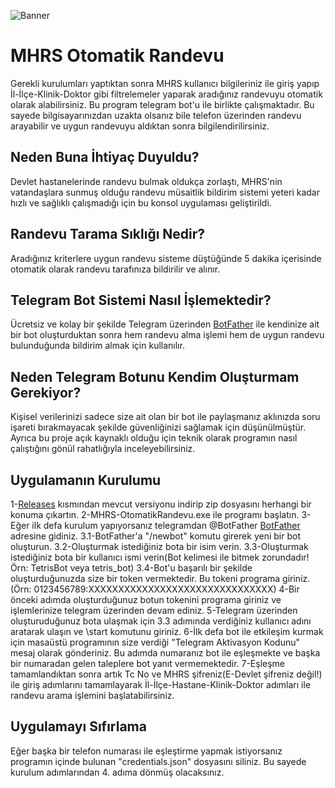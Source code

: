 ![Banner](https://i.hizliresim.com/jv6ah3o.jpg)
# MHRS Otomatik Randevu
Gerekli kurulumları yaptıktan sonra MHRS kullanıcı bilgileriniz ile giriş yapıp İl-İlçe-Klinik-Doktor gibi filtrelemeler yaparak aradığınız randevuyu otomatik olarak alabilirsiniz.
Bu program telegram bot'u ile birlikte çalışmaktadır. Bu sayede bilgisayarınızdan uzakta olsanız bile telefon üzerinden randevu arayabilir ve uygun randevuyu aldıktan sonra bilgilendirilirsiniz.

## Neden Buna İhtiyaç Duyuldu?
Devlet hastanelerinde randevu bulmak oldukça zorlaştı, MHRS'nin vatandaşlara sunmuş olduğu randevu müsaitlik bildirim sistemi yeteri kadar hızlı ve sağlıklı çalışmadığı için bu konsol uygulaması geliştirildi.

## Randevu Tarama Sıklığı Nedir?
Aradığınız kriterlere uygun randevu sisteme düştüğünde 5 dakika içerisinde otomatik olarak randevu tarafınıza bildirilir ve alınır.

## Telegram Bot Sistemi Nasıl İşlemektedir?
Ücretsiz ve kolay bir şekilde Telegram üzerinden [BotFather](https://telegram.me/BotFather) ile kendinize ait bir bot oluşturduktan sonra hem randevu alma işlemi hem de uygun randevu bulunduğunda bildirim almak için kullanılır.

## Neden Telegram Botunu Kendim Oluşturmam Gerekiyor?
Kişisel verilerinizi sadece size ait olan bir bot ile paylaşmanız aklınızda soru işareti bırakmayacak şekilde güvenliğinizi sağlamak için düşünülmüştür. Ayrıca bu proje açık kaynaklı olduğu için teknik olarak programın nasıl çalıştığını gönül rahatlığıyla inceleyebilirsiniz.

## Uygulamanın Kurulumu
1-[Releases](https://github.com/OyunErbabi/MHRS-OtomatikRandevu/releases) kısmından mevcut versiyonu indirip zip dosyasını herhangi bir konuma çıkartın.
2-MHRS-OtomatikRandevu.exe ile programı başlatın.
3-Eğer ilk defa kurulum yapıyorsanız telegramdan @BotFather [BotFather](https://telegram.me/BotFather) adresine gidiniz.
    3.1-BotFather'a "/newbot" komutu girerek yeni bir bot oluşturun.
    3.2-Oluşturmak istediğiniz bota bir isim verin.
    3.3-Oluşturmak istediğiniz bota bir kullanıcı ismi verin(Bot kelimesi ile bitmek zorundadır! Örn: TetrisBot veya tetris_bot)
    3.4-Bot'u başarılı bir şekilde oluşturduğunuzda size bir token vermektedir. Bu tokeni programa giriniz. (Örn: 0123456789:XXXXXXXXXXXXXXXXXXXXXXXXXXXXXXX)
4-Bir önceki adımda oluşturduğunuz botun tokenini programa giriniz ve işlemlerinize telegram üzerinden devam ediniz.
5-Telegram üzerinden oluşturuduğunuz bota ulaşmak için 3.3 adımında verdiğiniz kullanıcı adını aratarak ulaşın ve \start komutunu giriniz.
6-İlk defa bot ile etkileşim kurmak için masaüstü programının size verdiği "Telegram Aktivasyon Kodunu" mesaj olarak gönderiniz. Bu adımda numaranız bot ile eşleşmekte ve başka bir numaradan gelen taleplere bot yanıt vermemektedir.
7-Eşleşme tamamlandıktan sonra artık Tc No ve MHRS şifreniz(E-Devlet şifreniz değil!) ile giriş adımlarını tamamlayarak İl-İlçe-Hastane-Klinik-Doktor adımları ile randevu arama işlemini başlatabilirsiniz.


## Uygulamayı Sıfırlama
Eğer başka bir telefon numarası ile eşleştirme yapmak istiyorsanız programın içinde bulunan "credentials.json" dosyasını siliniz. Bu sayede kurulum adımlarından 4. adıma dönmüş olacaksınız.
